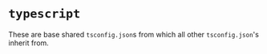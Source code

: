 # `typescript`

These are base shared `tsconfig.json`s from which all other `tsconfig.json`'s
inherit from.
